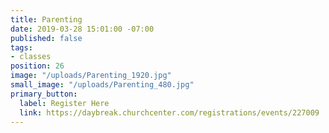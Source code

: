 ```yaml
---
title: Parenting
date: 2019-03-28 15:01:00 -07:00
published: false
tags:
- classes
position: 26
image: "/uploads/Parenting_1920.jpg"
small_image: "/uploads/Parenting_480.jpg"
primary_button:
  label: Register Here
  link: https://daybreak.churchcenter.com/registrations/events/227009
---
```


